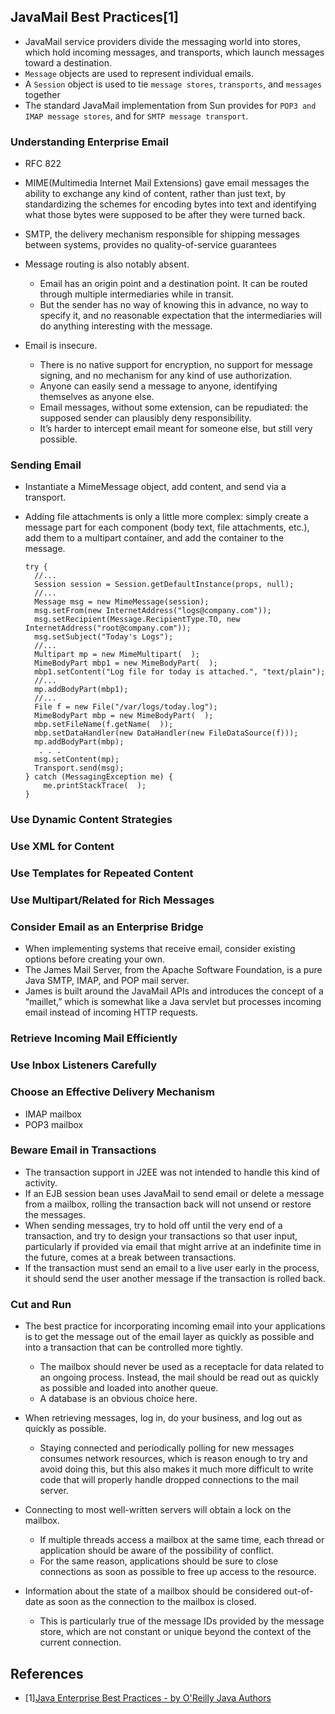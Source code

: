 ## JavaMail Best Practices[1]

* JavaMail service providers divide the messaging world into stores, which hold incoming messages, and transports, which launch messages toward a destination. 
* `Message` objects are used to represent individual emails.
* A `Session` object is used to tie `message stores`, `transports`, and `messages` together
* The standard JavaMail implementation from Sun provides for `POP3 and IMAP message stores`, and for `SMTP message transport`.

### Understanding Enterprise Email
* RFC 822
* MIME(Multimedia Internet Mail Extensions) gave email messages the ability to exchange any kind of content, rather than just text, by standardizing the schemes for encoding bytes into text and identifying what those bytes were supposed to be after they were turned back.
* SMTP, the delivery mechanism responsible for shipping messages between systems, provides no quality-of-service guarantees

* Message routing is also notably absent. 
    * Email has an origin point and a destination point. It can be routed through multiple intermediaries while in transit.
    * But the sender has no way of knowing this in advance, no way to specify it, and no reasonable expectation that the intermediaries will do anything interesting with the message.


* Email is insecure. 
    * There is no native support for encryption, no support for message signing, and no mechanism for any kind of use authorization. 
    * Anyone can easily send a message to anyone, identifying themselves as anyone else. 
    * Email messages, without some extension, can be repudiated: the supposed sender can plausibly deny responsibility. 
    * It’s harder to intercept email meant for someone else, but still very possible.

### Sending Email
* Instantiate a MimeMessage object, add content, and send via a transport. 
* Adding file attachments is only a little more complex: simply create a message part for each component (body text, file attachments, etc.), add them to a multipart container, and add the container to the message.

    ```
    try {
      //...
      Session session = Session.getDefaultInstance(props, null);
      //... 
      Message msg = new MimeMessage(session);
      msg.setFrom(new InternetAddress("logs@company.com"));
      msg.setRecipient(Message.RecipientType.TO, new InternetAddress("root@company.com"));
      msg.setSubject("Today's Logs");
      //...
      Multipart mp = new MimeMultipart(  );
      MimeBodyPart mbp1 = new MimeBodyPart(  );
      mbp1.setContent("Log file for today is attached.", "text/plain");
      //...
      mp.addBodyPart(mbp1);
      //... 
      File f = new File("/var/logs/today.log");
      MimeBodyPart mbp = new MimeBodyPart(  );
      mbp.setFileName(f.getName(  ));
      mbp.setDataHandler(new DataHandler(new FileDataSource(f)));
      mp.addBodyPart(mbp);
       . . . 
      msg.setContent(mp);
      Transport.send(msg);
    } catch (MessagingException me) {
        me.printStackTrace(  );
    }
    ```

### Use Dynamic Content Strategies
### Use XML for Content
### Use Templates for Repeated Content
### Use Multipart/Related for Rich Messages

### Consider Email as an Enterprise Bridge
* When implementing systems that receive email, consider existing options before creating your own. 
* The James Mail Server, from the Apache Software Foundation, is a pure Java SMTP, IMAP, and POP mail server. 
* James is built around the JavaMail APIs and introduces the concept of a “maillet,” which is somewhat like a Java servlet but processes incoming email instead of incoming HTTP requests. 

### Retrieve Incoming Mail Efficiently
### Use Inbox Listeners Carefully

### Choose an Effective Delivery Mechanism
* IMAP mailbox
* POP3 mailbox

### Beware Email in Transactions
* The transaction support in J2EE was not intended to handle this kind of activity. 
* If an EJB session bean uses JavaMail to send email or delete a message from a mailbox, rolling the transaction back will not unsend or restore the messages.
* When sending messages, try to hold off until the very end of a transaction, and try to design your transactions so that user input, particularly if provided via email that might arrive at an indefinite time in the future, comes at a break between transactions. 
* If the transaction must send an email to a live user early in the process, it should send the user another message if the transaction is rolled back.

### Cut and Run
* The best practice for incorporating incoming email into your applications is to get the message out of the email layer as quickly as possible and into a transaction that can be controlled more tightly.
	* The mailbox should never be used as a receptacle for data related to an ongoing process. Instead, the mail should be read out as quickly as possible and loaded into another queue. 
	* A database is an obvious choice here.

* When retrieving messages, log in, do your business, and log out as quickly as possible. 
	* Staying connected and periodically polling for new messages consumes network resources, which is reason enough to try and avoid doing this, but this also makes it much more difficult to write code that will properly handle dropped connections to the mail server.

* Connecting to most well-written servers will obtain a lock on the mailbox. 
	* If multiple threads access a mailbox at the same time, each thread or application should be aware of the possibility of conflict.
	* For the same reason, applications should be sure to close connections as soon as possible to free up access to the resource.

* Information about the state of a mailbox should be considered out-of-date as soon as the connection to the mailbox is closed. 
	* This is particularly true of the message IDs provided by the message store, which are not constant or unique beyond the context of the current connection.
	
## References
* [1][Java Enterprise Best Practices - by O'Reilly Java Authors](https://www.oreilly.com/library/view/java-enterprise-best/0596003846/)